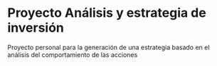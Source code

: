 # Proyecto Análisis y estrategia de inversión
Proyecto personal para la generación de una estrategia basado en el análisis del comportamiento de las acciones
